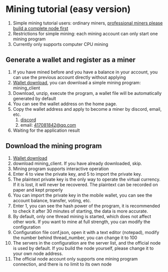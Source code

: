 # Mining tutorial (easy version)

1. Simple mining tutorial users: ordinary miners, [professional miners please build a complete node first](windows.md)
2. Restrictions for simple mining: each mining account can only start one mining program
3. Currently only supports computer CPU mining

## Generate a wallet and register as a miner

1. If you have mined before and you have a balance in your account, you can use the previous account directly without applying
2. [Wallet download](http://govm.net/easywallet.html), you can download a simple mining program: mining_client
3. Download, unzip, execute the program, a wallet file will be automatically generated by default
4. You can see the wallet address on the home page.
5. Copy the wallet address and apply to become a miner by discord, email, etc.
   1. [discord](https://discord.gg/u3wYFkD)
   2. email: 417081842@qq.com
6. Waiting for the application result

## Download the mining program

1. [Wallet download](http://govm.net/easywallet.html)
2. download mining_client. If you have already downloaded, skip.
3. Mining program supports interactive operation
4. Enter 4 to view the private key, and 5 to import the private key.
5. The plaintext private key is the only way to operate the virtual currency. If it is lost, it will never be recovered. The plaintext can be recorded on paper and kept properly
6. You can import the private key in the mobile wallet, you can see the account balance, transfer, voting, etc.
7. Enter 1, you can see the hash power of the program, it is recommended to check it after 30 minutes of starting, the data is more accurate.
8. By default, only one thread mining is started, which does not affect other work. If you want to mine at full strength, you can modify the configuration
9. Configuration file conf.json, open it with a text editor (notepad), modify the number behind thread_number, you can change it to 100
10. The servers in the configuration are the server list, and the official node is used by default. If you build the node yourself, please change it to your own node address.
11. The official node account only supports one mining program connection, and there is no limit to its own node
